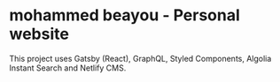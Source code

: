 # mohammed beayou - Personal website



This project uses Gatsby (React), GraphQL, Styled Components, Algolia Instant Search and Netlify CMS.
